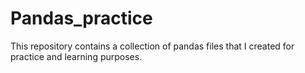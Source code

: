 # Pandas_practice
This repository contains a collection of pandas files that  I created for practice and learning purposes.
